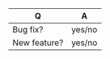 | Q             | A
| ------------- | ---
| Bug fix?      | yes/no
| New feature?  | yes/no <!-- don't forget to update src/**/CHANGELOG.md files -->

<!--
Write a short README entry for your feature/bugfix here (replace this comment block.)

Do NOT send pull request to `master` branch.
Please send to `develop` branch instead.
Any PR to `master` branch will NOT be merged.
-->
